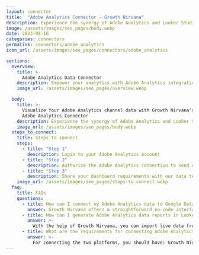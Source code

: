 ```yaml
---
layout: connector
title:  "Adobe Analytics Connector - Growth Nirvana"
description: Experience the synergy of Adobe Analytics and Looker Studio, where data-driven decisions become the cornerstone of your success.
image: /assets/images/seo_pages/body.webp
date: 2023-08-16
categories: connectors
permalink: connectors/adobe_analytics
icon_url: /assets/images/seo_pages/connectors/adobe_analytics

sections:
  overview:
    title: >-
      Adobe Analytics Data Connector
    description: Empower your analytics with Adobe Analytics integration. Unveil the hidden gems within your digital interactions by seamlessly merging Adobe's comprehensive insights with Looker Studio's data visualization capabilities.
    image_url: /assets/images/seo_pages/overview.webp

  body:
    title: >-
      Visualize Your Adobe Analytics channel data with Growth Nirvana's
      Adobe Analytics Connector
    description: Experience the synergy of Adobe Analytics and Looker Studio, where data-driven decisions become the cornerstone of your success.
    image_url: /assets/images/seo_pages/body.webp
  steps_to_connect:
    title: Steps to connect
    steps:
      - title: "Step 1"
        description: Login to your Adobe Analytics account
      - title: "Step 2"
        description: Authorize the Adobe Analytics connection to send data to Growth Nirvana
      - title: "Step 3"
        description: Share your dashboard requirements with our data team. We will build the report for you.
    image_url: /assets/images/seo_pages/steps-to-connect.webp
  faq:
    title: FAQs
    questions:
      - title: How can I connect my Adobe Analytics data to Google Data Studio/Looker Studio?
        answer: Growth Nirvana offers a straightforward no-code interface to connect to Adobe Analytics data sources.
      - title: How can I generate Adobe Analytics data reports in Looker Studio?
        answer: >-
          With the help of Growth Nirvana, you can import live data from Adobe Analytics into Looker Studio. These data can be viewed in charts, tables, and dashboards to generate branded reports that can be shared instantly.
      - title: What are the requirements for connecting Adobe Analytics and Looker Studio?
        answer: >-
          For connecting the two platforms, you should have: Growth Nirvana Account and Adobe Analytics Ads Account
---
```

